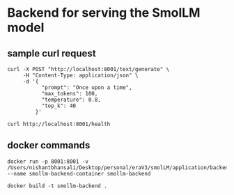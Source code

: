 # Backend for serving the SmolLM model

## sample curl request

```
curl -X POST "http://localhost:8001/text/generate" \
     -H "Content-Type: application/json" \
     -d '{
           "prompt": "Once upon a time",
           "max_tokens": 100,
           "temperature": 0.8,
           "top_k": 40
         }'

curl http://localhost:8001/health
```

## docker commands

```
docker run -p 8001:8001 -v /Users/nishantbhansali/Desktop/personal/eraV3/smolLM/application/backend:/app/weights --name smollm-backend-container smollm-backend

docker build -t smollm-backend .
```
